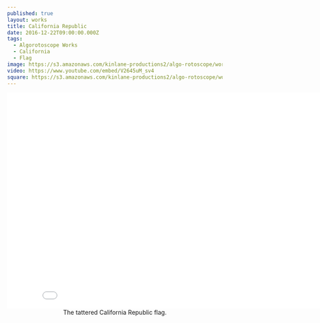 ```yaml
---
published: true
layout: works
title: California Republic
date: 2016-12-22T09:00:00.000Z
tags:
  - Algorotoscope Works
  - California
  - Flag
image: https://s3.amazonaws.com/kinlane-productions2/algo-rotoscope/working/california-republic.png
video: https://www.youtube.com/embed/V2645uM_sv4
square: https://s3.amazonaws.com/kinlane-productions2/algo-rotoscope/working/california-republic-square.png
---
```

<center><iframe width="853" height="505" src="{{ page.video }}" frameborder="0" allowfullscreen></iframe></center>
<center>The tattered California Republic flag.</center>
